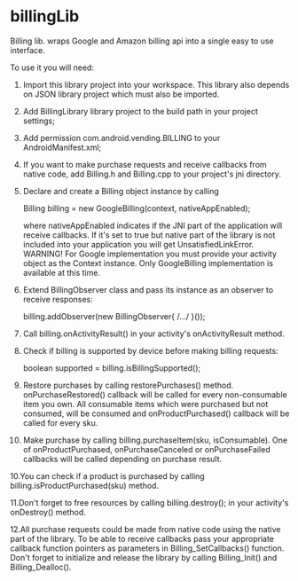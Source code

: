 billingLib
==========

Billing lib. wraps Google and Amazon billing api into a single easy to use interface.

To use it you will need:
1. Import this library project into your workspace. This library also depends on JSON library project which must also be imported.

2. Add BillingLibrary library project to the build path in your project settings;

3. Add permission com.android.vending.BILLING to your AndroidManifest.xml;

4. If you want to make purchase requests and receive callbacks from native code, add Billing.h and Billing.cpp to your project's
   jni directory.
   
5. Declare and create a Billing object instance by calling 
	
	Billing billing = new GoogleBilling(context, nativeAppEnabled);

   where nativeAppEnabled indicates if the JNI part of the application will receive callbacks. If it's set to true
   but native part of the library is not included into your application you will get UnsatisfiedLinkError.
   WARNING! For Google implementation you must provide your activity object as the Context instance.
   Only GoogleBilling implementation is available at this time.

6. Extend BillingObserver class and pass its instance as an observer to receive responses:
	
	billing.addObserver(new BillingObserver{
		/.../
	}());

6. Call billing.onActivityResult() in your activity's onActivityResult method.

7. Check if billing is supported by device before making billing requests:
	
	boolean supported = billing.isBillingSupported();
	
8. Restore purchases by calling restorePurchases() method. onPurchaseRestored() callback will be called for every non-consumable
   item you own. All consumable items which were purchased but not consumed, will be consumed and onProductPurchased() callback
   will be called for every sku.
   
9. Make purchase by calling billing.purchaseItem(sku, isConsumable). One of onProductPurchased, onPurchaseCanceled or 
   onPurchaseFailed callbacks will be called depending on purchase result.
   
10.You can check if a product is purchased by calling billing.isProductPurchased(sku) method.

11.Don't forget to free resources by calling billing.destroy(); in your activity's onDestroy() method. 

12.All purchase requests could be made from native code using the native part of the library. To be able to receive callbacks 
   pass your appropriate callback function pointers as parameters in Billing_SetCallbacks() function. Don't forget to initialize and release
   the library by calling Billing_Init() and Billing_Dealloc().
